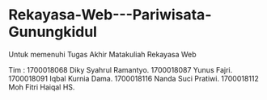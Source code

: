 # Rekayasa-Web---Pariwisata-Gunungkidul
Untuk memenuhi Tugas Akhir Matakuliah Rekayasa Web

Tim :
1700018068 Diky Syahrul Ramantyo.
1700018087 Yunus Fajri.
1700018091 Iqbal Kurnia Dama.
1700018116 Nanda Suci Pratiwi.
1700018112 Moh Fitri Haiqal HS.
